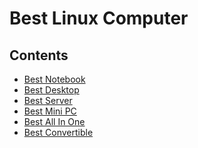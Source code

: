 Best Linux Computer
===================

Contents
--------

* [Best Notebook](/BestNotebook.md)
* [Best Desktop](/BestDesktop.md)
* [Best Server](/BestServer.md)
* [Best Mini PC](/BestMiniPc.md)
* [Best All In One](/BestAllInOne.md)
* [Best Convertible](/BestConvertible.md)

